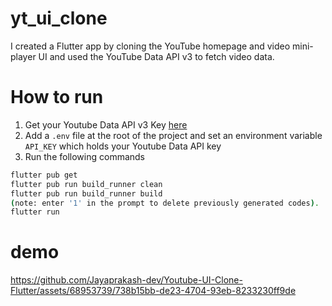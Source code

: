 # yt_ui_clone

I created a Flutter app by cloning the YouTube homepage and video mini-player UI and used the YouTube Data API v3 to fetch video data.

# How to run

1. Get your Youtube Data API v3 Key [here](https://console.cloud.google.com/apis/dashboard)
2. Add a `.env` file at the root of the project and set an environment variable `API_KEY` which holds your Youtube Data API key
3. Run the following commands

```bash
flutter pub get
flutter pub run build_runner clean
flutter pub run build_runner build
(note: enter '1' in the prompt to delete previously generated codes).
flutter run
```

# demo
https://github.com/Jayaprakash-dev/Youtube-UI-Clone-Flutter/assets/68953739/738b15bb-de23-4704-93eb-8233230ff9de
